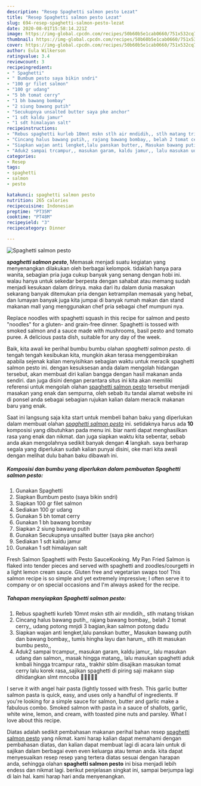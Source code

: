 ```yaml
---
description: "Resep Spaghetti salmon pesto Lezat"
title: "Resep Spaghetti salmon pesto Lezat"
slug: 694-resep-spaghetti-salmon-pesto-lezat
date: 2020-08-01T15:58:14.221Z
image: https://img-global.cpcdn.com/recipes/50b60b5e1cab0660/751x532cq70/spaghetti-salmon-pesto-foto-resep-utama.jpg
thumbnail: https://img-global.cpcdn.com/recipes/50b60b5e1cab0660/751x532cq70/spaghetti-salmon-pesto-foto-resep-utama.jpg
cover: https://img-global.cpcdn.com/recipes/50b60b5e1cab0660/751x532cq70/spaghetti-salmon-pesto-foto-resep-utama.jpg
author: Eula Wilkerson
ratingvalue: 3.4
reviewcount: 3
recipeingredient:
- " Spaghetti"
- " Bumbum pesto saya bikin sndri"
- "100 gr filet salmon"
- "100 gr udang"
- "5 bh tomat cerry"
- "1 bh bawang bombay"
- "2 siung bawang putih"
- "Secukupnya unsalted butter saya pke anchor"
- "1 sdt kaldu jamur"
- "1 sdt himalayan salt"
recipeinstructions:
- "Rebus spaghetti kurleb 10mnt mskn stlh air mndidih,, stlh matang triskan"
- "Cincang halus bawang putih,, rajang bawang bombay,, belah 2 tomat cerry,, udang potong mnjdi 3 bagian,ikan salmon potong dadu"
- "Siapkan wajan anti lengket,lalu panskan butter,, Masukan bawang putih dan bawang bombay,, tumis hingha layu dan harum,, stlh itt masukan bumbu pesto,,"
- "Aduk2 sampai trcampur,, masukan garam, kaldu jamur,, lalu masukan udang dan salmon,, masak hingga matang,, lalu masukan spaghetti aduk kmbali hingga trcampur rata,, trakhir sblm disajikan masukan tomat cerry lalu korek rasa,,sajikan spaghetti di piring saji makann siap dihidangkan slmt mncoba 🤗🤗🤗🤗🤗"
categories:
- Resep
tags:
- spaghetti
- salmon
- pesto

katakunci: spaghetti salmon pesto 
nutrition: 265 calories
recipecuisine: Indonesian
preptime: "PT35M"
cooktime: "PT48M"
recipeyield: "3"
recipecategory: Dinner

---
```



![Spaghetti salmon pesto](https://img-global.cpcdn.com/recipes/50b60b5e1cab0660/751x532cq70/spaghetti-salmon-pesto-foto-resep-utama.jpg)

<b><i>spaghetti salmon pesto</i></b>, Memasak menjadi suatu kegiatan yang menyenangkan dilakukan oleh berbagai kelompok. tidaklah hanya para wanita, sebagian pria juga cukup banyak yang senang dengan hobi ini. walau hanya untuk sekedar berpesta dengan sahabat atau memang sudah menjadi kesukaan dalam dirinya. maka dari itu dalam dunia masakan sekarang banyak ditemukan pria dengan ketrampilan memasak yang hebat, dan lumayan banyak juga kita jumpai di banyak rumah makan dan stand makanan mall yang menggunakan chef pria sebagai chef mumpuni nya.

Replace noodles with spaghetti squash in this recipe for salmon and pesto &#34;noodles&#34; for a gluten- and grain-free dinner. Spaghetti is tossed with smoked salmon and a sauce made with mushrooms, basil pesto and tomato puree. A delicious pasta dish, suitable for any day of the week.

Baik, kita awali ke perihal bumbu bumbu olahan <i>spaghetti salmon pesto</i>. di tengah tengah kesibukan kita, mungkin akan terasa menggembirakan apabila sejenak kalian menyisihkan sebagian waktu untuk meracik spaghetti salmon pesto ini. dengan kesuksesan anda dalam mengolah hidangan tersebut, akan membuat diri kalian bangga dengan hasil makanan anda sendiri. dan juga disini dengan perantara situs ini kita akan memiliki referensi untuk mengolah olahan <u>spaghetti salmon pesto</u> tersebut menjadi masakan yang enak dan sempurna, oleh sebab itu tandai alamat website ini di ponsel anda sebagai sebagian rujukan kalian dalam meracik makanan baru yang enak.


Saat ini langsung saja kita start untuk membeli bahan baku yang diperlukan dalam membuat olahan <u><i>spaghetti salmon pesto</i></u> ini. setidaknya harus ada <b>10</b> komposisi yang dibutuhkan pada menu ini. biar nanti dapat menghasilkan rasa yang enak dan nikmat. dan juga siapkan waktu kita sebentar, sebab anda akan mengolahnya sedikit banyak dengan <b>4</b> langkah. saya berharap segala yang diperlukan sudah kalian punyai disini, oke mari kita awali dengan melihat dulu bahan baku dibawah ini.

<!--inarticleads1-->

##### Komposisi dan bumbu yang diperlukan dalam pembuatan Spaghetti salmon pesto:

1. Gunakan  Spaghetti
1. Siapkan  Bumbum pesto (saya bikin sndri)
1. Siapkan 100 gr filet salmon
1. Sediakan 100 gr udang
1. Gunakan 5 bh tomat cerry
1. Gunakan 1 bh bawang bombay
1. Siapkan 2 siung bawang putih
1. Gunakan Secukupnya unsalted butter (saya pke anchor)
1. Sediakan 1 sdt kaldu jamur
1. Gunakan 1 sdt himalayan salt


Fresh Salmon Spaghetti with Pesto SauceKooking. My Pan Fried Salmon is flaked into tender pieces and served with spaghetti and zoodles/courgetti in a light lemon cream sauce. Gluten free and vegetarian swaps too! This salmon recipe is so simple and yet extremely impressive; I often serve it to company or on special occasions and I&#39;m always asked for the recipe. 

<!--inarticleads2-->

##### Tahapan menyiapkan Spaghetti salmon pesto:

1. Rebus spaghetti kurleb 10mnt mskn stlh air mndidih,, stlh matang triskan
1. Cincang halus bawang putih,, rajang bawang bombay,, belah 2 tomat cerry,, udang potong mnjdi 3 bagian,ikan salmon potong dadu
1. Siapkan wajan anti lengket,lalu panskan butter,, Masukan bawang putih dan bawang bombay,, tumis hingha layu dan harum,, stlh itt masukan bumbu pesto,,
1. Aduk2 sampai trcampur,, masukan garam, kaldu jamur,, lalu masukan udang dan salmon,, masak hingga matang,, lalu masukan spaghetti aduk kmbali hingga trcampur rata,, trakhir sblm disajikan masukan tomat cerry lalu korek rasa,,sajikan spaghetti di piring saji makann siap dihidangkan slmt mncoba 🤗🤗🤗🤗🤗


I serve it with angel hair pasta (lightly tossed with fresh. This garlic butter salmon pasta is quick, easy, and uses only a handful of ingredients. If you&#39;re looking for a simple sauce for salmon, butter and garlic make a fabulous combo. Smoked salmon with pasta in a sauce of shallots, garlic, white wine, lemon, and cream, with toasted pine nuts and parsley. What I love about this recipe. 

Diatas adalah sedikit pembahasan makanan perihal bahan resep <u>spaghetti salmon pesto</u> yang nikmat. kami harap kalian dapat memahami dengan pembahasan diatas, dan kalian dapat membuat lagi di acara lain untuk di sajikan dalam berbagai even even keluarga atau teman anda. kita dapat menyesuaikan resep resep yang tertera diatas sesuai dengan harapan anda, sehingga olahan <b>spaghetti salmon pesto</b> ini bisa menjadi lebih endess dan nikmat lagi. berikut penjelasan singkat ini, sampai berjumpa lagi di lain hal. kami harap hari anda menyenangkan.
